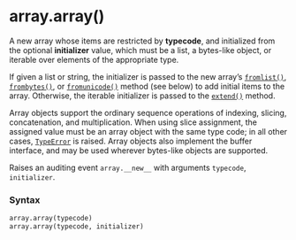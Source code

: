 # array.array()

A new array whose items are restricted by **typecode**, and initialized from the optional **initializer** value, which must be a list, a bytes-like object, or iterable over elements of the appropriate type.

If given a list or string, the initializer is passed to the new array’s [`fromlist()`](/modules/array/array/fromlist.md), [`frombytes()`](/modules/array/array/frombytes.md), or [`fromunicode()`](/modules/array/array/fromunicode.md) method (see below) to add initial items to the array. Otherwise, the iterable initializer is passed to the [`extend()`](/modules/array/array/extend.md) method.

Array objects support the ordinary sequence operations of indexing, slicing, concatenation, and multiplication. When using slice assignment, the assigned value must be an array object with the same type code; in all other cases, [`TypeError`](/exceptions/TypeError.md) is raised. Array objects also implement the buffer interface, and may be used wherever bytes-like objects are supported.

Raises an auditing event `array.__new__` with arguments `typecode`, `initializer`.

### Syntax

```python
array.array(typecode)
array.array(typecode, initializer)
```
